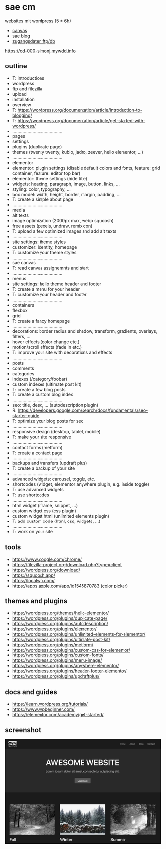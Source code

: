 # sae cm

websites mit wordpress (5 * 6h)

- [canvas](https://canvas.sae.edu/courses/20032/assignments)
- [sae blog](https://projekte.sae.ch)
- [zugangsdaten ftp/db](https://docs.google.com/spreadsheets/d/1AbsW0GSadwPqMTr3f30889b4nDQ3nE7zy9SqwPE9KSA/edit#gid=178496325)

https://cd-000-simonj.mywdd.info

## outline

- T: introductions
- wordpress
- ftp and filezilla 
- upload
- installation
- overview
- T: https://wordpress.org/documentation/article/introduction-to-blogging/
- T: https://wordpress.org/documentation/article/get-started-with-wordpress/
- ........................................
- pages
- settings
- plugins (duplicate page)
- themes (twenty twenty, kubio, jadro, zeever, hello elementor, ...)
- ........................................
- elementor
- elementor: plugin settings (disable default colors and fonts, feature: grid container, feature: editor top bar)
- elementor: theme settings (hide title)
- widgets: heading, paragraph, image, button, links, ...
- styling: color, typography, ...
- box model: width, height, border, margin, padding, ...
- T: create a simple about page
- ........................................
- media
- alt texts
- image optimization (2000px max, webp squoosh)
- free assets (pexels, undraw, remixicon)
- T: upload a few optimized images and add alt texts
- ........................................
- site settings: theme styles
- customizer: identity, homepage
- T: customize your theme styles
- ........................................
- sae canvas
- T: read canvas assignemnts and start
- ........................................
- menus
- site settings: hello theme header and footer
- T: create a menu for your header
- T: customize your header and footer
- ........................................
- containers
- flexbox
- grid
- T: create a fancy homepage
- ........................................
- decorations: border radius and shadow, transform, gradients, overlays, filters, ...
- hover effects (color change etc.)
- motion/scroll effects (fade in etc.)
- T: improve your site with decorations and effects
- ........................................
- posts
- comments
- categories
- indexes (/category/foobar)
- custom indexes (ultimate post kit)
- T: create a few blog posts
- T: create a custom blog index
- ........................................
- seo: title, desc, ... (autodescription plugin)
- R: https://developers.google.com/search/docs/fundamentals/seo-starter-guide
- T: optimize your blog posts for seo
- ........................................
- responsive design (desktop, tablet, mobile)
- T: make your site responsive
- ........................................
- contact forms (metform)
- T: create a contact page
- ........................................
- backups and transfers (updraft plus)
- T: create a backup of your site
- ........................................
- advanced widgets: carousel, toggle, etc.
- shortcodes (widget, elementor anywhere plugin, e.g. inside toggle)
- T: use advanced widgets
- T: use shortcodes
- ........................................
- html widget (iframe, snippet, ...)
- custom widget css (css plugin)
- custom widget html (unlimited elements plugin)
- T: add custom code (html, css, widgets, ...)
- ........................................
- T: work on your site

## tools

- https://www.google.com/chrome/
- https://filezilla-project.org/download.php?type=client
- https://wordpress.org/download/
- https://squoosh.app/
- https://localwp.com/
- https://apps.apple.com/app/id1545870783 (color picker)

## themes and plugins

- https://wordpress.org/themes/hello-elementor/
- https://wordpress.org/plugins/duplicate-page/
- https://wordpress.org/plugins/autodescription/
- https://wordpress.org/plugins/elementor/
- https://wordpress.org/plugins/unlimited-elements-for-elementor/
- https://wordpress.org/plugins/ultimate-post-kit/
- https://wordpress.org/plugins/metform/
- https://wordpress.org/plugins/custom-css-for-elementor/
- https://wordpress.org/plugins/custom-fonts/
- https://wordpress.org/plugins/menu-image/
- https://wordpress.org/plugins/anywhere-elementor/
- https://wordpress.org/plugins/header-footer-elementor/
- https://wordpress.org/plugins/updraftplus/

## docs and guides

- https://learn.wordpress.org/tutorials/
- https://www.wpbeginner.com/
- https://elementor.com/academy/get-started/

## screenshot

![](screenshot.webp)
